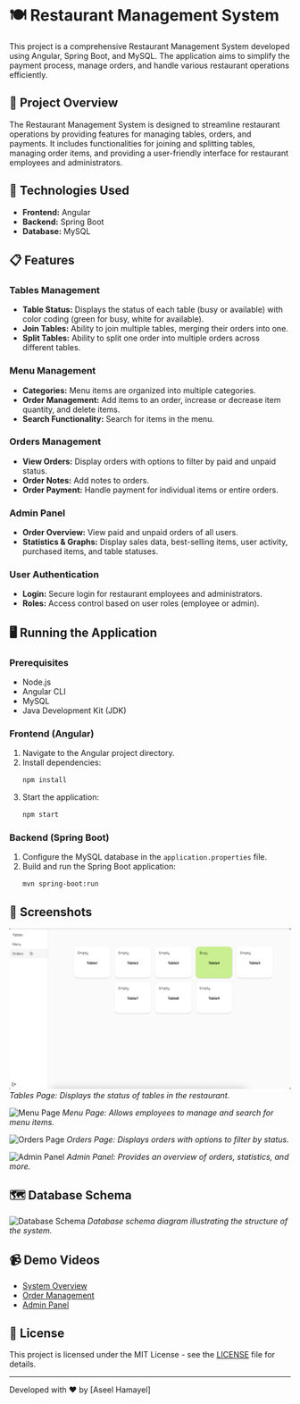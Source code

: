 # 🍽️ Restaurant Management System

This project is a comprehensive Restaurant Management System developed using Angular, Spring Boot, and MySQL. The application aims to simplify the payment process, manage orders, and handle various restaurant operations efficiently.

## 🌟 Project Overview

The Restaurant Management System is designed to streamline restaurant operations by providing features for managing tables, orders, and payments. It includes functionalities for joining and splitting tables, managing order items, and providing a user-friendly interface for restaurant employees and administrators.

## 🚀 Technologies Used

- **Frontend:** Angular
- **Backend:** Spring Boot
- **Database:** MySQL

## 📋 Features

### Tables Management
- **Table Status:** Displays the status of each table (busy or available) with color coding (green for busy, white for available).
- **Join Tables:** Ability to join multiple tables, merging their orders into one.
- **Split Tables:** Ability to split one order into multiple orders across different tables.

### Menu Management
- **Categories:** Menu items are organized into multiple categories.
- **Order Management:** Add items to an order, increase or decrease item quantity, and delete items.
- **Search Functionality:** Search for items in the menu.

### Orders Management
- **View Orders:** Display orders with options to filter by paid and unpaid status.
- **Order Notes:** Add notes to orders.
- **Order Payment:** Handle payment for individual items or entire orders.

### Admin Panel
- **Order Overview:** View paid and unpaid orders of all users.
- **Statistics & Graphs:** Display sales data, best-selling items, user activity, purchased items, and table statuses.

### User Authentication
- **Login:** Secure login for restaurant employees and administrators.
- **Roles:** Access control based on user roles (employee or admin).

## 🖥️ Running the Application

### Prerequisites
- Node.js
- Angular CLI
- MySQL
- Java Development Kit (JDK)

### Frontend (Angular)
1. Navigate to the Angular project directory.
2. Install dependencies:
    ```bash
    npm install
    ```
3. Start the application:
    ```bash
    npm start
    ```

### Backend (Spring Boot)
1. Configure the MySQL database in the `application.properties` file.
2. Build and run the Spring Boot application:
    ```bash
    mvn spring-boot:run
    ```

## 📸 Screenshots

![Tables Page](images/TablesPage.png)
*Tables Page: Displays the status of tables in the restaurant.*

![Menu Page](path/to/menu-page-image.png)
*Menu Page: Allows employees to manage and search for menu items.*

![Orders Page](path/to/orders-page-image.png)
*Orders Page: Displays orders with options to filter by status.*

![Admin Panel](path/to/admin-panel-image.png)
*Admin Panel: Provides an overview of orders, statistics, and more.*

## 🗺️ Database Schema

![Database Schema](path/to/database-schema-image.png)
*Database schema diagram illustrating the structure of the system.*

## 📹 Demo Videos

- [System Overview](path/to/system-overview-video.mp4)
- [Order Management](path/to/order-management-video.mp4)
- [Admin Panel](path/to/admin-panel-video.mp4)


## 📄 License

This project is licensed under the MIT License - see the [LICENSE](LICENSE) file for details.

---

Developed with ❤️ by [Aseel Hamayel]
